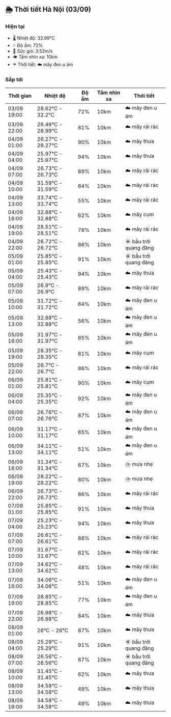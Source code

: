 ## 🌦️ Thời tiết Hà Nội (03/09)

### Hiện tại

- 🌡️ Nhiệt độ: 33.99℃
- 💦 Độ ẩm: 72%
- 💨 Sức gió: 3.52m/s
- 👁️ Tầm nhìn xa: 10km
- ☂️ Thời tiết: ☁️ mây đen u ám

### Sắp tới

| Thời gian | Nhiệt độ | Độ ẩm | Tầm nhìn xa | Thời tiết |
| --- | --- | --- | --- | --- |
| 03/09 19:00 | 28.62℃ - 32.2℃ | 72% | 10km | ☁️ mây đen u ám |
| 03/09 22:00 | 26.49℃ - 28.99℃ | 81% | 10km | ☁️ mây rải rác |
| 04/09 01:00 | 26.27℃ - 26.27℃ | 90% | 10km | ☁️ mây thưa |
| 04/09 04:00 | 25.97℃ - 25.97℃ | 94% | 10km | ☁️ mây thưa |
| 04/09 07:00 | 26.73℃ - 26.73℃ | 89% | 10km | ☁️ mây rải rác |
| 04/09 10:00 | 31.59℃ - 31.59℃ | 64% | 10km | ☁️ mây rải rác |
| 04/09 13:00 | 33.74℃ - 33.74℃ | 55% | 10km | ☁️ mây rải rác |
| 04/09 16:00 | 32.88℃ - 32.88℃ | 62% | 10km | ☁️ mây cụm |
| 04/09 19:00 | 28.51℃ - 28.51℃ | 78% | 10km | ☁️ mây rải rác |
| 04/09 22:00 | 26.72℃ - 26.72℃ | 86% | 10km | ☀️ bầu trời quang đãng |
| 05/09 01:00 | 25.85℃ - 25.85℃ | 91% | 10km | ☀️ bầu trời quang đãng |
| 05/09 04:00 | 25.43℃ - 25.43℃ | 94% | 10km | ☁️ mây thưa |
| 05/09 07:00 | 26.9℃ - 26.9℃ | 89% | 10km | ☁️ mây rải rác |
| 05/09 10:00 | 31.72℃ - 31.72℃ | 64% | 10km | ☁️ mây đen u ám |
| 05/09 13:00 | 32.88℃ - 32.88℃ | 56% | 10km | ☁️ mây đen u ám |
| 05/09 16:00 | 31.97℃ - 31.97℃ | 65% | 10km | ☁️ mây đen u ám |
| 05/09 19:00 | 28.35℃ - 28.35℃ | 81% | 10km | ☁️ mây cụm |
| 05/09 22:00 | 26.7℃ - 26.7℃ | 86% | 10km | ☁️ mây rải rác |
| 06/09 01:00 | 25.81℃ - 25.81℃ | 90% | 10km | ☁️ mây cụm |
| 06/09 04:00 | 25.35℃ - 25.35℃ | 92% | 10km | ☁️ mây đen u ám |
| 06/09 07:00 | 26.76℃ - 26.76℃ | 87% | 10km | ☁️ mây đen u ám |
| 06/09 10:00 | 31.17℃ - 31.17℃ | 65% | 10km | ☁️ mây đen u ám |
| 06/09 13:00 | 34.11℃ - 34.11℃ | 51% | 10km | ☁️ mây đen u ám |
| 06/09 16:00 | 31.34℃ - 31.34℃ | 67% | 10km | ⛈️ mưa nhẹ |
| 06/09 19:00 | 28.22℃ - 28.22℃ | 80% | 10km | ⛈️ mưa nhẹ |
| 06/09 22:00 | 26.73℃ - 26.73℃ | 86% | 10km | ☁️ mây rải rác |
| 07/09 01:00 | 25.85℃ - 25.85℃ | 91% | 10km | ☁️ mây thưa |
| 07/09 04:00 | 25.23℃ - 25.23℃ | 94% | 10km | ☁️ mây thưa |
| 07/09 07:00 | 26.61℃ - 26.61℃ | 88% | 10km | ☁️ mây rải rác |
| 07/09 10:00 | 31.67℃ - 31.67℃ | 62% | 10km | ☁️ mây rải rác |
| 07/09 13:00 | 34.62℃ - 34.62℃ | 48% | 10km | ☁️ mây rải rác |
| 07/09 16:00 | 34.06℃ - 34.06℃ | 51% | 10km | ☁️ mây đen u ám |
| 07/09 19:00 | 28.85℃ - 28.85℃ | 77% | 10km | ☁️ mây đen u ám |
| 07/09 22:00 | 26.98℃ - 26.98℃ | 84% | 10km | ☁️ mây thưa |
| 08/09 01:00 | 26℃ - 26℃ | 87% | 10km | ☁️ mây thưa |
| 08/09 04:00 | 25.29℃ - 25.29℃ | 91% | 10km | ☀️ bầu trời quang đãng |
| 08/09 07:00 | 26.56℃ - 26.56℃ | 87% | 10km | ☀️ bầu trời quang đãng |
| 08/09 10:00 | 31.45℃ - 31.45℃ | 62% | 10km | ☁️ mây thưa |
| 08/09 13:00 | 34.58℃ - 34.58℃ | 49% | 10km | ☁️ mây thưa |
| 08/09 16:00 | 34.58℃ - 34.58℃ | 49% | 10km | ☁️ mây thưa |
